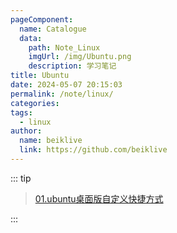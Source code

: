 ```yaml
---
pageComponent:
  name: Catalogue
  data:
    path: Note_Linux
    imgUrl: /img/Ubuntu.png
    description: 学习笔记
title: Ubuntu
date: 2024-05-07 20:15:03
permalink: /note/linux/
categories: 
tags:
  - linux
author:
  name: beiklive
  link: https://github.com/beiklive
---
```


::: tip 
> [01.ubuntu桌面版自定义快捷方式](../../Note_Linux/01.ubuntu桌面版自定义快捷方式.md)

:::
